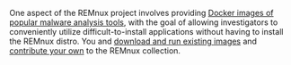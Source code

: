 One aspect of the REMnux project involves providing [Docker images of popular malware analysis tools](https://remnux.org/docs/containers/malware-analysis/), with the goal of allowing investigators to conveniently utilize difficult-to-install applications without having to install the REMnux distro. You and [download and run existing images](https://remnux.org/docs/containers/run-apps/) and [contribute your own](https://remnux.org/docs/containers/create-docker-images/) to the REMnux collection.

